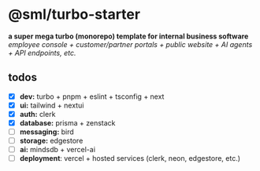 # @sml/turbo-starter

**a super mega turbo (monorepo) template for internal business software**
\
*employee console + customer/partner portals + public website + AI agents + API endpoints, etc.*

## todos
- [x] **dev:** turbo + pnpm + eslint + tsconfig + next
- [x] **ui:** tailwind + nextui
- [x] **auth:** clerk
- [x] **database:** prisma + zenstack
- [ ] **messaging:** bird
- [ ] **storage:** edgestore
- [ ] **ai:** mindsdb + vercel-ai
- [ ] **deployment**: vercel + hosted services (clerk, neon, edgestore, etc.)
